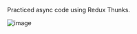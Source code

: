 Practiced async code using Redux Thunks.

![image](https://user-images.githubusercontent.com/58951438/227807015-fdf5d84e-4b18-4c97-a068-2b1574a110f4.png)
